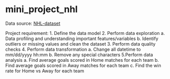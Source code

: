 # mini_project_nhl
Data source: [NHL-dataset](https://www.kaggle.com/martinellis/nhl-game-data)

Project requirement:
            1. Define the data model
2. Perform data exploration
a. Data profiling and understanding important features/variables
b. Identify outliers or missing values and clean the dataset
3. Perform data quality checks
4. Perform data transformation
a. Change all datetime to mm/dd/yyyy hh:mm
b. Remove any special characters
5.Perform data analysis
a. Find average goals scored in Home matches for each team
b. Find average goals scored in Away matches for each team
c. Find the win rate for Home vs Away for each team

